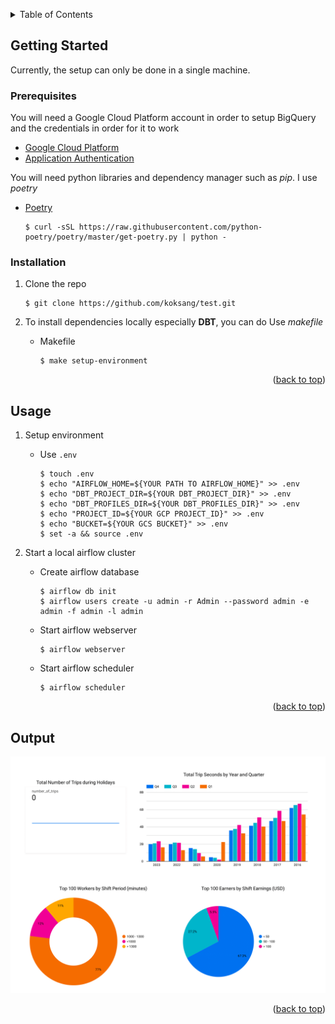 <a name="readme-top"></a>

<details>
  <summary>Table of Contents</summary>
  <ol>
    <li>
      <a href="#getting-started">Getting Started</a>
      <ul>
        <li><a href="#prerequisites">Prerequisites</a></li>
        <li><a href="#installation">Installation</a></li>
      </ul>
    </li>
    <li><a href="#usage">Usage</a></li>
    <li><a href="#output">Usage</a></li>
  </ol>
</details>


<!-- GETTING STARTED -->
## Getting Started

Currently, the setup can only be done in a single machine.

### Prerequisites

You will need a Google Cloud Platform account in order to setup BigQuery and the credentials in order for it to work
* [Google Cloud Platform][gcp-url]
* [Application Authentication][appauth-url]

You will need python libraries and dependency manager such as *pip*. I use *poetry*
* [Poetry][poetry-url]

    ```console
    $ curl -sSL https://raw.githubusercontent.com/python-poetry/poetry/master/get-poetry.py | python -
    ```

### Installation
1. Clone the repo

    ```console
    $ git clone https://github.com/koksang/test.git
    ```

2. To install dependencies locally especially **DBT**, you can do
    Use *makefile*
    * Makefile
        ```console
        $ make setup-environment
        ```

<p align="right">(<a href="#readme-top">back to top</a>)</p>

<!-- USAGE EXAMPLES -->
## Usage

1. Setup environment
    * Use `.env`
        ```console
        $ touch .env
        $ echo "AIRFLOW_HOME=${YOUR PATH TO AIRFLOW_HOME}" >> .env
        $ echo "DBT_PROJECT_DIR=${YOUR DBT_PROJECT_DIR}" >> .env
        $ echo "DBT_PROFILES_DIR=${YOUR DBT_PROFILES_DIR}" >> .env
        $ echo "PROJECT_ID=${YOUR GCP PROJECT_ID}" >> .env
        $ echo "BUCKET=${YOUR GCS BUCKET}" >> .env
        $ set -a && source .env
        ```

2. Start a local airflow cluster
    * Create airflow database

        ```console
        $ airflow db init
        $ airflow users create -u admin -r Admin --password admin -e admin -f admin -l admin
        ```

    * Start airflow webserver

        ```console
        $ airflow webserver
        ```
    
    * Start airflow scheduler

        ```console
        $ airflow scheduler
        ```

<p align="right">(<a href="#readme-top">back to top</a>)</p>

## Output

![insights_report](insights_report.png)

<p align="right">(<a href="#readme-top">back to top</a>)</p>

<!-- setup -->
[gcp-url]: https://cloud.google.com
[appauth-url]: https://cloud.google.com/docs/authentication/getting-started#setting_the_environment_variable
[poetry-url]: https://python-poetry.org/docs/#installation

<!-- results -->
[dashboard-url]: insights_report.png